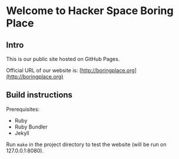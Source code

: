 # Welcome to Hacker Space Boring Place


## Intro

This is our public site hosted on GitHub Pages.

Official URL of our website is:
[http://boringplace.org](http://boringplace.org)

## Build instructions

Prerequisites:

* Ruby
* Ruby Bundler
* Jekyll

Run `make` in the project directory to test the website (will be run
on 127.0.0.1:8080).

